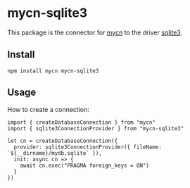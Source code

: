 # mycn-sqlite3

This package is the connector for [mycn](https://github.com/paleo/mycn) to the driver [sqlite3](https://github.com/mapbox/node-sqlite3).

## Install

```
npm install mycn mycn-sqlite3
```

## Usage

How to create a connection:

```
import { createDatabaseConnection } from "mycn"
import { sqlite3ConnectionProvider } from "mycn-sqlite3"

let cn = createDatabaseConnection({
  provider: sqlite3ConnectionProvider({ fileName: `${__dirname}/mydb.sqlite` }),
  init: async cn => {
    await cn.exec("PRAGMA foreign_keys = ON")
  }
})
```
